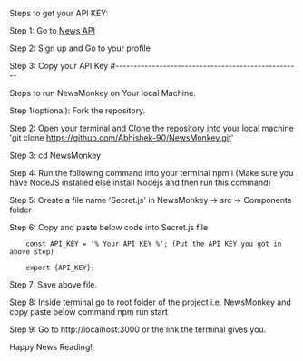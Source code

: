 
Steps to get your API KEY:

Step 1: Go to [News API](https://newsapi.org/)

Step 2: Sign up and Go to your profile

Step 3: Copy your API Key
#---------------------------------------------------

Steps to run NewsMonkey on Your local Machine. 

Step 1(optional): Fork the repository.

Step 2: Open your terminal and Clone the repository into your local machine
        'git clone https://github.com/Abhishek-90/NewsMonkey.git'

Step 3: cd NewsMonkey

Step 4: Run the following command into your terminal
        npm i (Make sure you have NodeJS installed else install Nodejs and then run this command)

Step 5: Create a file name 'Secret.js' in NewsMonkey -> src -> Components folder

Step 6: Copy and paste below code into Secret.js file 
        
        const API_KEY = '% Your API KEY %'; (Put the API KEY you got in above step)

        export {API_KEY};

Step 7: Save above file.

Step 8: Inside terminal go to root folder of the project i.e. NewsMonkey and copy paste below command
        npm run start

Step 9: Go to http://localhost:3000 or the link the terminal gives you.


Happy News Reading!
        